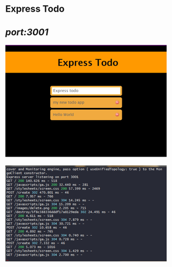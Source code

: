 # Express Todo
# <i>port:3001</i>
### ![Alt-Test ](app-screen.png "(^-^)")
### ![Alt-Test ](terminal-screen.png "(^-^)")

